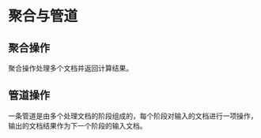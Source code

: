 # 聚合与管道

## 聚合操作

聚合操作处理多个文档并返回计算结果。

## 管道操作

一条管道是由多个处理文档的阶段组成的，每个阶段对输入的文档进行一项操作，输出的文档结果作为下一个阶段的输入文档。